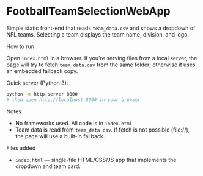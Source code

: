 # FootballTeamSelectionWebApp

Simple static front-end that reads `team_data.csv` and shows a dropdown of NFL teams. Selecting a team displays the team name, division, and logo.

How to run

Open `index.html` in a browser. If you're serving files from a local server, the page will try to fetch `team_data.csv` from the same folder; otherwise it uses an embedded fallback copy.

Quick server (Python 3):

```bash
python -m http.server 8000
# then open http://localhost:8000 in your browser
```

Notes

- No frameworks used. All code is in `index.html`.
- Team data is read from `team_data.csv`. If fetch is not possible (file://), the page will use a built-in fallback.

Files added

- `index.html` — single-file HTML/CSS/JS app that implements the dropdown and team card.
